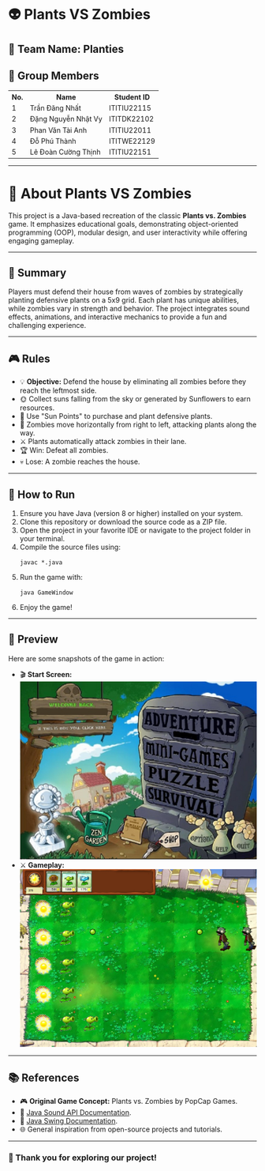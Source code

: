 # 👽 Plants VS Zombies
<h2>🌱 Team Name: Planties</h2>

<h2>👥 Group Members</h2>
<table>
  <tr>
    <th>No.</th>
    <th>Name</th>
    <th>Student ID</th>
  </tr>
  <tr>
    <td>1</td>
    <td>Trần Đăng Nhất</td>
    <td>ITITIU22115</td>
  </tr>
  <tr>
    <td>2</td>
    <td>Đặng Nguyễn Nhật Vy</td>
    <td>ITITDK22102</td>
  </tr>
  <tr>
    <td>3</td>
    <td>Phan Văn Tài Anh</td>
    <td>ITITIU22011</td>
  </tr>
  <tr>
    <td>4</td>
    <td>Đỗ Phú Thành</td>
    <td>ITITWE22129</td>
  </tr>
  <tr>
    <td>5</td>
    <td>Lê Đoàn Cường Thịnh</td>
    <td>ITITIU22151</td>
  </tr>
</table>

---

<h1>🌟 About Plants VS Zombies</h1>
<p>
This project is a Java-based recreation of the classic <strong>Plants vs. Zombies</strong> game. It emphasizes educational goals, demonstrating object-oriented programming (OOP), modular design, and user interactivity while offering engaging gameplay.
</p>

---

<h2>📖 Summary</h2>
<p>
Players must defend their house from waves of zombies by strategically planting defensive plants on a 5x9 grid. Each plant has unique abilities, while zombies vary in strength and behavior. The project integrates sound effects, animations, and interactive mechanics to provide a fun and challenging experience.
</p>

---

<h2>🎮 Rules</h2>
<ul>
  <li>💡 <strong>Objective:</strong> Defend the house by eliminating all zombies before they reach the leftmost side.</li>
  <li>🌞 Collect suns falling from the sky or generated by Sunflowers to earn resources.</li>
  <li>🌱 Use "Sun Points" to purchase and plant defensive plants.</li>
  <li>🧟 Zombies move horizontally from right to left, attacking plants along the way.</li>
  <li>⚔️ Plants automatically attack zombies in their lane.</li>
  <li>🏆 Win: Defeat all zombies.</li>
  <li>💀 Lose: A zombie reaches the house.</li>
</ul>

---

<h2>🚀 How to Run</h2>
<ol>
  <li>Ensure you have Java (version 8 or higher) installed on your system.</li>
  <li>Clone this repository or download the source code as a ZIP file.</li>
  <li>Open the project in your favorite IDE or navigate to the project folder in your terminal.</li>
  <li>Compile the source files using:
    <pre><code>javac *.java</code></pre>
  </li>
  <li>Run the game with:
    <pre><code>java GameWindow</code></pre>
  </li>
  <li>Enjoy the game!</li>
</ol>

---

<h2>📸 Preview</h2>
<p>Here are some snapshots of the game in action:</p>
<ul>
  <li>🎬 <strong>Start Screen:</strong> <br><img src="https://github.com/trannhat900/pvz/blob/main/src/images/Background_main_menu.png" alt="Start Screen" width="500"></li>
  <li>⚔️ <strong>Gameplay:</strong> <br><img src="https://github.com/trannhat900/pvz/blob/main/src/images/Game_play.png" alt="Gameplay" width="500"></li>
<!--   <li>💀 <strong>Game Over Screen:</strong> <br><img src="[Insert-GameOver-Screenshot-Link]" alt="Game Over Screen" width="500"></li> -->
</ul>

---

<h2>📚 References</h2>
<ul>
  <li>🎮 <strong>Original Game Concept:</strong> Plants vs. Zombies by PopCap Games.</li>
  <li>📖 <a href="https://docs.oracle.com/javase/tutorial/sound/">Java Sound API Documentation</a>.</li>
  <li>📖 <a href="https://docs.oracle.com/javase/tutorial/uiswing/">Java Swing Documentation</a>.</li>
  <li>🌐 General inspiration from open-source projects and tutorials.</li>
</ul>

---

<h3>🔗 Thank you for exploring our project!</h3>
